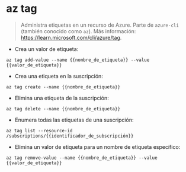 # az tag

> Administra etiquetas en un recurso de Azure.
> Parte de `azure-cli` (también conocido como `az`).
> Más información: <https://learn.microsoft.com/cli/azure/tag>.

- Crea un valor de etiqueta:

`az tag add-value --name {{nombre_de_etiqueta}} --value {{valor_de_etiqueta}}`

- Crea una etiqueta en la suscripción:

`az tag create --name {{nombre_de_etiqueta}}`

- Elimina una etiqueta de la suscripción:

`az tag delete --name {{nombre_de_etiqueta}}`

- Enumera todas las etiquetas de una suscripción:

`az tag list --resource-id /subscriptions/{{identificador_de_subscripción}}`

- Elimina un valor de etiqueta para un nombre de etiqueta específico:

`az tag remove-value --name {{nombre_de_etiqueta}} --value {{valor_de_etiqueta}}`
